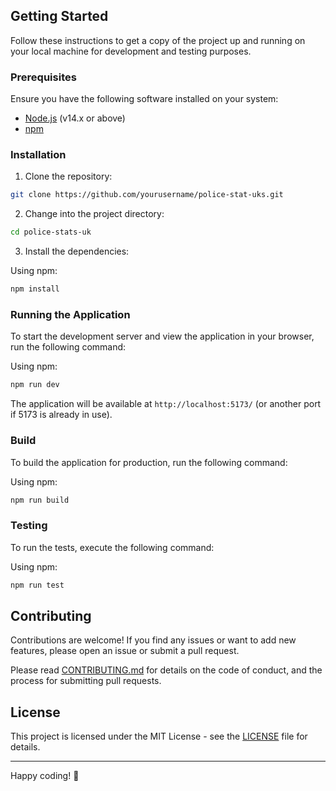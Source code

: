 ## Getting Started

Follow these instructions to get a copy of the project up and running on your local machine for development and testing purposes.

### Prerequisites

Ensure you have the following software installed on your system:

- [Node.js](https://nodejs.org) (v14.x or above)
- [npm](https://www.npmjs.com/)

### Installation

1. Clone the repository:

```bash
git clone https://github.com/yourusername/police-stat-uks.git
```

2. Change into the project directory:

```bash
cd police-stats-uk
```

3. Install the dependencies:

Using npm:

```bash
npm install
```

### Running the Application

To start the development server and view the application in your browser, run the following command:

Using npm:

```bash
npm run dev
```

The application will be available at `http://localhost:5173/` (or another port if 5173 is already in use).

### Build

To build the application for production, run the following command:

Using npm:

```bash
npm run build
```

### Testing

To run the tests, execute the following command:

Using npm:

```bash
npm run test
```


## Contributing

Contributions are welcome! If you find any issues or want to add new features, please open an issue or submit a pull request.

Please read [CONTRIBUTING.md](CONTRIBUTING.md) for details on the code of conduct, and the process for submitting pull requests.

## License

This project is licensed under the MIT License - see the [LICENSE](LICENSE) file for details.


--- 

Happy coding! :rocket:
